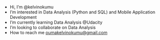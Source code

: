 - Hi, I’m @kelvinokumu
- I’m interested in Data Analysis (Python and SQL) and Mobile Application Development
- I’m currently learning Data Analysis @Udacity
- I’m looking to collaborate on Data Analysis
- How to reach me oumakelvinokumu@gmail.com

<!---
kelvinokumu/kelvinokumu is a ✨ special ✨ repository because its `README.md` (this file) appears on your GitHub profile.
You can click the Preview link to take a look at your changes.
--->
